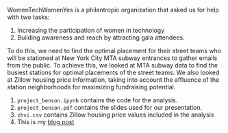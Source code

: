 WomenTechWomenYes is a philantropic organization that asked us for help with two tasks:   
1. Increasing the participation of women in technology  
2. Building awareness and reach by attracting gala attendees.  

To do this, we need to find the optimal placement for their street teams who will be stationed at New York City MTA subway entrances to gather emails from the public. To achieve this, we looked at MTA subway data to find the busiest stations for optimal placements of the street teams. We also looked at Zillow housing price information, taking into account the affluence of the station neighborhoods for maximizing fundraising potential.

1. `project_benson.ipynb` contains the code for the analysis.  
2. `project_benson.pdf` contains the slides used for our presentation.
3. `zhvi.csv` contains Zillow housing price values included in the analysis 
4. This is my [blog post](https://ericchan24.squarespace.com/mta-data/)


